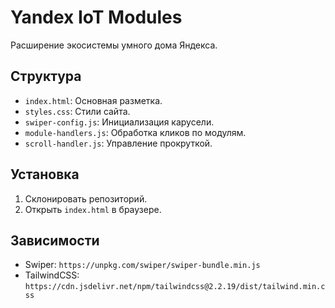 # Yandex IoT Modules
Расширение экосистемы умного дома Яндекса.

## Структура
- `index.html`: Основная разметка.
- `styles.css`: Стили сайта.
- `swiper-config.js`: Инициализация карусели.
- `module-handlers.js`: Обработка кликов по модулям.
- `scroll-handler.js`: Управление прокруткой.

## Установка
1. Склонировать репозиторий.
2. Открыть `index.html` в браузере.

## Зависимости
- Swiper: `https://unpkg.com/swiper/swiper-bundle.min.js`
- TailwindCSS: `https://cdn.jsdelivr.net/npm/tailwindcss@2.2.19/dist/tailwind.min.css`


